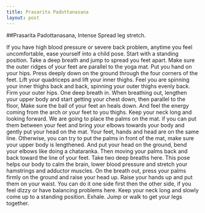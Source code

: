 ```yaml
---
title: Prasarita Padottanasana
layout: post
---
```


##Prasarita Padottanasana, Intense Spread leg stretch. 

If you have high blood pressure or severe back problem, anytime you feel uncomfortable, ease yourself into a child pose.
Start with a standing position. Take a deep breath and jump to spread you feet apart.
Make sure the outer ridges of your feet are parallel to the yoga mat.
Put you hand on your hips.
Press deeply down on the ground through the four corners of the feet. Lift your quadriceps and lift your inner thighs. 
Feel you are spinning your inner thighs back and back, spinning your outer thighs evenly back. Firm your outer hips. 
One deep breath in. When breathing out, lengthen your upper body and start getting your chest down, then parallel to the floor,
Make sure the ball of your feet an heals down. And feel the energy coming from the arch or your feet to you thighs. Keep your neck long and looking forward. 
We are going to place the palms on the mat. if you can put them between your feet and bring your elbows towards your body and gently put your head on the mat. Your feet, hands and head are on the same line. Otherwise, you can try to put the palms in front of the mat, make sure your upper body is lengthened. And put your head on the ground, bend your elbows like doing a chataranka. Then moving your palms back and back toward the line of your feet.
Take two deep breaths here. This pose helps our body to calm the brain, lower blood pressure and stretch your hamstrings and adductor muscles.
On the breath out, press your palms firmly on the ground and raise your head up. Raise your hands up and put them on your waist. You can do it one side first then the other side, if you feel dizzy or have balancing problems here.
Keep your neck long and slowly come up to a standing position. 
Exhale. Jump or walk to get your legs together.

